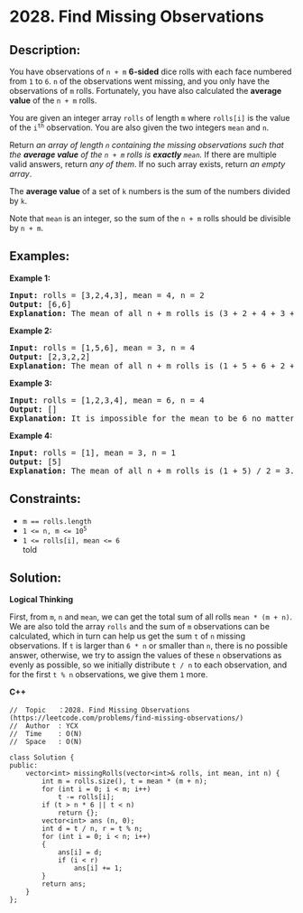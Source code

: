 # 2028. Find Missing Observations


## Description: 

<p>You have observations of <code>n + m</code> <strong>6-sided</strong> dice rolls with each face numbered from <code>1</code> to <code>6</code>. <code>n</code> of the observations went missing, and you only have the observations of <code>m</code> rolls. Fortunately, you have also calculated the <strong>average value</strong> of the <code>n + m</code> rolls.</p>
<p>You are given an integer array <code>rolls</code> of length <code>m</code> where <code>rolls[i]</code> is the value of the <code>i<sup>th</sup></code> observation. You are also given the two integers <code>mean</code> and <code>n</code>.</p>
<p>Return <em>an array of length <code>n</code> containing the missing observations such that the <strong>average value</strong> of the <code>n + m</code> rolls is <strong>exactly</strong> <code>mean</code>.</em> If there are multiple valid answers, return <em>any of them</em>. If no such array exists, return <em>an empty array</em>.</p>
<p>The <strong>average value</strong> of a set of <code>k</code> numbers is the sum of the numbers divided by <code>k</code>.</p>
<p>Note that <code>mean</code> is an integer, so the sum of the <code>n + m</code> rolls should be divisible by <code>n + m</code>.</p>


## Examples:

<strong>Example 1:</strong>
<pre>
<strong>Input:</strong> rolls = [3,2,4,3], mean = 4, n = 2
<strong>Output:</strong> [6,6]
<strong>Explanation:</strong> The mean of all n + m rolls is (3 + 2 + 4 + 3 + 6 + 6) / 6 = 4.
</pre>

<strong>Example 2:</strong>
<pre>
<strong>Input:</strong> rolls = [1,5,6], mean = 3, n = 4
<strong>Output:</strong> [2,3,2,2]
<strong>Explanation:</strong> The mean of all n + m rolls is (1 + 5 + 6 + 2 + 3 + 2 + 2) / 7 = 3.
</pre>

<strong>Example 3:</strong>
<pre>
<strong>Input:</strong> rolls = [1,2,3,4], mean = 6, n = 4
<strong>Output:</strong> []
<strong>Explanation:</strong> It is impossible for the mean to be 6 no matter what the 4 missing rolls are.
</pre>

<strong>Example 4:</strong>
<pre>
<strong>Input:</strong> rolls = [1], mean = 3, n = 1
<strong>Output:</strong> [5]
<strong>Explanation:</strong> The mean of all n + m rolls is (1 + 5) / 2 = 3.
</pre>


## Constraints:

<ul>
  <li><code>m == rolls.length</code></li>
  <li><code>1 &lt;= n, m &lt;= 10<sup>5</sup></code></li>
  <li><code>1 &lt;= rolls[i], mean &lt;= 6</code></li>told
</ul>


## Solution: 

<strong>Logical Thinking</strong>
<p>First, from <code>m</code>, <code>n</code> and <code>mean</code>, we can get the total sum of all rolls <code>mean * (m + n)</code>. We are also told the array <code>rolls</code> and the sum of <code>m</code> observations can be calculated, which in turn can help us get the sum <code>t</code> of <code>n</code> missing observations. If <code>t</code> is larger than <code>6 * n</code> or smaller than <code>n</code>, there is no possible answer, otherwise, we try to assign the values of these <code>n</code> observations as evenly as possible, so we initially distribute <code>t / n</code> to each observation, and for the first <code>t % n</code> observations, we give them <code>1</code> more. </p>


<strong>C++</strong>

```
//  Topic   ：2028. Find Missing Observations (https://leetcode.com/problems/find-missing-observations/)
//  Author  : YCX
//  Time    : O(N)
//  Space   : O(N)

class Solution {
public:
    vector<int> missingRolls(vector<int>& rolls, int mean, int n) {
        int m = rolls.size(), t = mean * (m + n);
        for (int i = 0; i < m; i++)
            t -= rolls[i];
        if (t > n * 6 || t < n)
            return {};
        vector<int> ans (n, 0);
        int d = t / n, r = t % n;
        for (int i = 0; i < n; i++)
        {
            ans[i] = d;
            if (i < r)
                ans[i] += 1;
        }
        return ans;
    }
};
```

